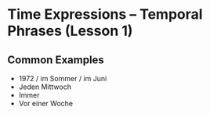 # Time Expressions – Temporal Phrases (Lesson 1)

## Common Examples

- 1972 / im Sommer / im Juni
- Jeden Mittwoch
- Immer
- Vor einer Woche